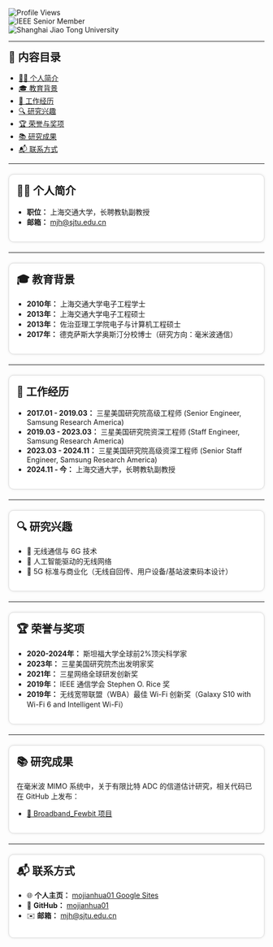 ![Profile Views](https://komarev.com/ghpvc/?username=mojianhua01&color=blue)  
![IEEE Senior Member](https://img.shields.io/badge/IEEE-Senior%20Member-blue)  
![Shanghai Jiao Tong University](https://img.shields.io/badge/Position-SJTU%20Associate%20Professor-green)  

---

<style>
.card {
  border: 1px solid #ddd;
  border-radius: 10px;
  padding: 15px;
  margin: 20px 0;
  background-color: white;
  box-shadow: 0 0 5px rgba(0, 0, 0, 0.1);
}
h2 {
  margin-top: 0;
}
ul {
  padding-left: 20px;
}
</style>

## 📖 内容目录
- [👨‍🏫 个人简介](#-个人简介)
- [🎓 教育背景](#-教育背景)
- [💼 工作经历](#-工作经历)
- [🔍 研究兴趣](#-研究兴趣)
- [🏆 荣誉与奖项](#-荣誉与奖项)
- [📚 研究成果](#-研究成果)
- [📬 联系方式](#-联系方式)

---

<div class="card">

## 👨‍🏫 个人简介  
- **职位：** 上海交通大学，长聘教轨副教授  
- **邮箱：** mjh@sjtu.edu.cn  

</div>

---

<div class="card">

## 🎓 教育背景  
- **2010年：** 上海交通大学电子工程学士  
- **2013年：** 上海交通大学电子工程硕士  
- **2013年：** 佐治亚理工学院电子与计算机工程硕士  
- **2017年：** 德克萨斯大学奥斯汀分校博士（研究方向：毫米波通信）  

</div>

---

<div class="card">

## 💼 工作经历  
- **2017.01 - 2019.03：** 三星美国研究院高级工程师 (Senior Engineer, Samsung Research America)
- **2019.03 - 2023.03：** 三星美国研究院资深工程师 (Staff Engineer, Samsung Research America)
- **2023.03 - 2024.11：** 三星美国研究院高级资深工程师 (Senior Staff Engineer, Samsung Research America)
- **2024.11 - 今：** 上海交通大学，长聘教轨副教授


</div>

---

<div class="card">

## 🔍 研究兴趣  
- 📶 无线通信与 6G 技术  
- 🤖 人工智能驱动的无线网络  
- 📡 5G 标准与商业化（无线自回传、用户设备/基站波束码本设计）  

</div>

---

<div class="card">

## 🏆 荣誉与奖项  
- **2020-2024年：** 斯坦福大学全球前2%顶尖科学家  
- **2023年：** 三星美国研究院杰出发明家奖  
- **2021年：** 三星网络全球研发创新奖  
- **2019年：** IEEE 通信学会 Stephen O. Rice 奖  
- **2019年：** 无线宽带联盟（WBA）最佳 Wi-Fi 创新奖（Galaxy S10 with Wi-Fi 6 and Intelligent Wi-Fi）  

</div>

---

<div class="card">

## 📚 研究成果  
在毫米波 MIMO 系统中，关于有限比特 ADC 的信道估计研究，相关代码已在 GitHub 上发布：  
- [📂 Broadband_Fewbit 项目](https://github.com/mojianhua01/Broadband_Fewbit)  

</div>

---

<div class="card">

## 📬 联系方式  
- 🌐 **个人主页：** [mojianhua01 Google Sites](https://sites.google.com/view/mojianhua01/)  
- 💼 **GitHub：** [mojianhua01](https://github.com/mojianhua01)  
- ✉️ **邮箱：** mjh@sjtu.edu.cn  

</div>
